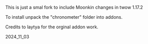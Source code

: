 This is just a smal fork to include Moonkin changes in twow 1.17.2

To install unpack the "chronometer" folder into addons.

Credits to laytya for the orginal addon work.

2024_11_03
